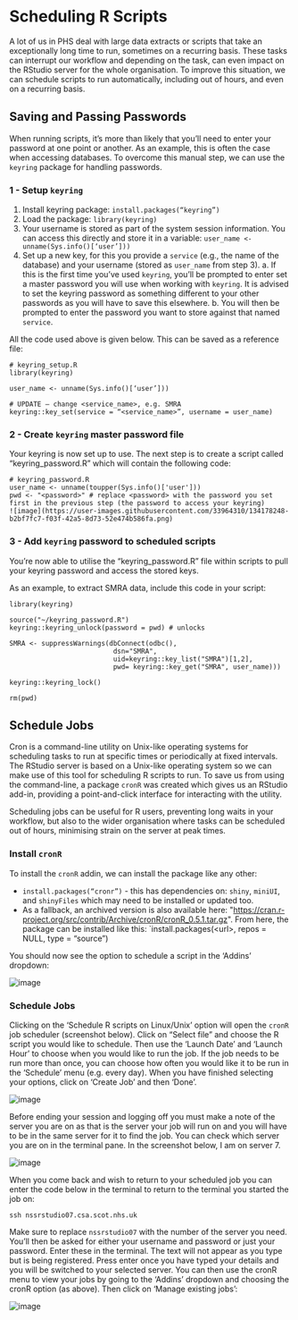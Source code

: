 # Scheduling R Scripts

A lot of us in PHS deal with large data extracts or scripts that take an exceptionally long time to run, sometimes on a recurring basis. These tasks can interrupt our workflow and depending on the task, can even impact on the RStudio server for the whole organisation. To improve this situation, we can schedule scripts to run automatically, including out of hours, and even on a recurring basis. 

## Saving and Passing Passwords

When running scripts, it’s more than likely that you’ll need to enter your password at one point or another. As an example, this is often the case when accessing databases. To overcome this manual step, we can use the `keyring` package for handling passwords.

### 1 - Setup `keyring`
1.	Install keyring package: `install.packages(“keyring”)`
2.	Load the package: `library(keyring)`
3.	Your username is stored as part of the system session information. You can access this directly and store it in a variable: `user_name <- unname(Sys.info()[‘user’]))`
4.	Set up a new key, for this you provide a `service` (e.g., the name of the database) and your username (stored as `user_name` from step 3). 
a.	If this is the first time you’ve used `keyring`, you’ll be prompted to enter set a master password you will use when working with `keyring`. It is advised to set the keyring password as something different to your other passwords as you will have to save this elsewhere.
b.	You will then be prompted to enter the password you want to store against that named `service`. 

All the code used above is given below. This can be saved as a reference file:

```
# keyring_setup.R
library(keyring)

user_name <- unname(Sys.info()[‘user’]))

# UPDATE – change <service_name>, e.g. SMRA
keyring::key_set(service = “<service_name>”, username = user_name) 
```

### 2 - Create `keyring` master password file
Your keyring is now set up to use. The next step is to create a script called “keyring_password.R” which will contain the following code:

```
# keyring_password.R
user_name <- unname(toupper(Sys.info()['user']))
pwd <- "<password>" # replace <password> with the password you set first in the previous step (the password to access your keyring)
![image](https://user-images.githubusercontent.com/33964310/134178248-b2bf7fc7-f03f-42a5-8d73-52e474b586fa.png)

```

### 3 - Add `keyring` password to scheduled scripts
You’re now able to utilise the “keyring_password.R” file within scripts to pull your keyring password and access the stored keys. 

As an example, to extract SMRA data, include this code in your script:

```
library(keyring)

source("~/keyring_password.R")
keyring::keyring_unlock(password = pwd) # unlocks 

SMRA <- suppressWarnings(dbConnect(odbc(), 
                          dsn="SMRA", 
                          uid=keyring::key_list("SMRA")[1,2], 
                          pwd= keyring::key_get("SMRA", user_name)))

keyring::keyring_lock() 

rm(pwd)
```


## Schedule Jobs
Cron is a command-line utility on Unix-like operating systems for scheduling tasks to run at specific times or periodically at fixed intervals. The RStudio server is based on a Unix-like operating system so we can make use of this tool for scheduling R scripts to run. To save us from using the command-line, a package `cronR` was created which gives us an RStudio add-in, providing a point-and-click interface for interacting with the utility. 

Scheduling jobs can be useful for R users, preventing long waits in your workflow, but also to the wider organisation where tasks can be scheduled out of hours, minimising strain on the server at peak times.

### Install `cronR`
To install the `cronR` addin, we can install the package like any other:

* `install.packages(“cronr”)` - this has dependencies on: `shiny`, `miniUI`, and `shinyFiles` which may need to be installed or updated too. 
* As a fallback, an archived version is also available here: "https://cran.r-project.org/src/contrib/Archive/cronR/cronR_0.5.1.tar.gz". From here, the package can be installed like this: `install.packages(\<url\>, repos = NULL, type = “source”)


You should now see the option to schedule a script in the ‘Addins’ dropdown:

![image](https://user-images.githubusercontent.com/33964310/134179083-802827b7-082c-487f-9928-84d9dd1edab7.png)

### Schedule Jobs
Clicking on the ‘Schedule R scripts on Linux/Unix’ option will open the `cronR` job scheduler (screenshot below). Click on “Select file” and choose the R script you would like to schedule. Then use the ‘Launch Date’ and ‘Launch Hour’ to choose when you would like to run the job. If the job needs to be run more than once, you can choose how often you would like it to be run in the ‘Schedule’ menu (e.g. every day). When you have finished selecting your options, click on ‘Create Job’ and then ‘Done’.

![image](https://user-images.githubusercontent.com/33964310/134179425-2ee91abd-fd91-4dbc-b350-30e62b280dcc.png)

Before ending your session and logging off you must make a note of the server you are on as that is the server your job will run on and you will have to be in the same server for it to find the job.  You can check which server you are on in the terminal pane. In the screenshot below, I am on server 7.

![image](https://user-images.githubusercontent.com/33964310/134179558-746f5bba-f480-4136-b3ab-bd51352705a4.png)

When you come back and wish to return to your scheduled job you can enter the code below in the terminal to return to the terminal you started the job on:

`ssh nssrstudio07.csa.scot.nhs.uk`

Make sure to replace `nssrstudio07` with the number of the server you need. You’ll then be asked for either your username and password or just your password. Enter these in the terminal. The text will not appear as you type but is being registered. Press enter once you have typed your details and you will be switched to your selected server. You can then use the cronR menu to view your jobs by going to the ‘Addins’ dropdown and choosing the cronR option (as above). Then click on ‘Manage existing jobs’:

![image](https://user-images.githubusercontent.com/33964310/134179670-fc4c1c4f-aa71-46a6-9807-e3b9c04936f1.png)

